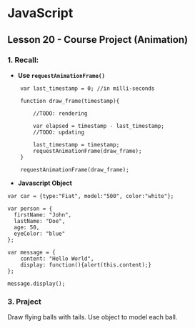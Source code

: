# JavaScript

## Lesson 20 - Course Project (Animation)

### 1. Recall: 

- __Use `requestAnimationFrame()`__



```
	var last_timestamp = 0; //in milli-seconds
	
	function draw_frame(timestamp){
		
		//TODO: rendering 

		var elapsed = timestamp - last_timestamp;
		//TODO: updating
		
		last_timestamp = timestamp;
		requestAnimationFrame(draw_frame);
	}
	
	requestAnimationFrame(draw_frame);
```

* __Javascript Object__

```
var car = {type:"Fiat", model:"500", color:"white"};
```

```
var person = {
  firstName: "John",
  lastName: "Doe",
  age: 50,
  eyeColor: "blue"
};
```

```
var message = {
	content: "Hello World",
	display: function(){alert(this.content);}
};

message.display();
```
	
### 3. Praject

Draw flying balls with tails. Use object to model each ball.